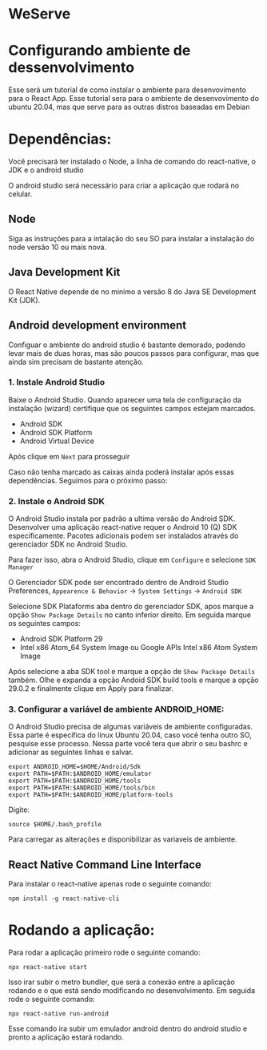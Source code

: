 # WeServe
# Configurando ambiente de dessenvolvimento
Esse será um tutorial de como instalar o ambiente para desenvovimento para o React App. Esse tutorial sera para o ambiente de desenvovimento do ubuntu 20.04, mas que serve para as outras distros baseadas em Debian

# Dependências:
Você precisará ter instalado o Node, a linha de comando do react-native, o JDK e o android studio

O android studio será necessário para criar a aplicação que rodará no celular.

## Node
Siga as instruções para a intalação do seu SO para instalar a instalação do node versão 10 ou mais nova.

## Java Development Kit
O React Native depende de no minimo a versão 8 do Java SE Development Kit (JDK). 

## Android development environment
Configuar o ambiente do android studio é bastante demorado, podendo levar mais de duas horas, mas são poucos passos para configurar, mas que ainda sim precisam de bastante atenção.

### 1. Instale Android Studio
Baixe o Android Studio. Quando aparecer uma tela de configuração da instalação  (wizard) certifique que os seguintes campos estejam marcados.

- Android SDK
- Android SDK Platform
- Android Virtual Device

Após clique em `Next` para prosseguir

Caso não tenha marcado as caixas ainda poderá instalar após essas dependências. Seguimos para o próximo passo:

### 2. Instale o Android SDK
O Android Studio instala por padrão a ultima versão do Android SDK. Desenvolver uma aplicação react-native requer o Android 10 (Q) SDK especificamente. Pacotes adicionais podem ser instalados através do gerenciador SDK no Android Studio.

Para fazer isso, abra o Android Studio, clique em `Configure` e selecione `SDK Manager`

O Gerenciador SDK  pode ser encontrado dentro de Android Studio Preferences, `Appearence & Behavior` -> `System Settings` -> `Android SDK`

Selecione SDK Plataforms aba dentro do gerenciador SDK, apos marque a opção `Show Package Details` no canto inferior direito. Em seguida marque os seguintes campos:

- Android SDK Platform 29
- Intel x86 Atom_64 System Image ou Google APIs Intel x86 Atom System Image

Após selecione a aba SDK tool  e marque a opção de `Show Package Details` também. Olhe e expanda a opção Andoid SDK build tools e marque a opção 29.0.2 e finalmente clique em Apply para finalizar.

### 3. Configurar a variável de ambiente ANDROID_HOME:
O Android Studio precisa de algumas variáveis de ambiente configuradas. Essa parte é especifica do linux Ubuntu 20.04, caso você tenha outro SO, pesquise esse processo. Nessa parte você tera que abrir o seu bashrc e adicionar as seguintes linhas e salvar.

```
export ANDROID_HOME=$HOME/Android/Sdk
export PATH=$PATH:$ANDROID_HOME/emulator
export PATH=$PATH:$ANDROID_HOME/tools
export PATH=$PATH:$ANDROID_HOME/tools/bin
export PATH=$PATH:$ANDROID_HOME/platform-tools
```

Digite:
```
source $HOME/.bash_profile
```
Para carregar as alterações e disponibilizar as variaveis de ambiente.

## React Native Command Line Interface
Para instalar o react-native apenas rode o seguinte comando:
```
npm install -g react-native-cli
```

# Rodando a aplicação:
Para rodar a aplicação primeiro rode o seguinte comando:
```
npx react-native start
```

Isso irar subir o metro bundler, que será a conexão entre a aplicação rodando e o que está sendo modificando no desenvolvimento. Em seguida rode o seguinte comando:

```
npx react-native run-android
```

Esse comando ira subir um emulador android dentro do android studio e pronto a aplicação estará rodando. 
